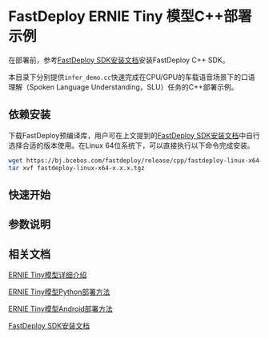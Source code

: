 # FastDeploy ERNIE Tiny 模型C++部署示例

在部署前，参考[FastDeploy SDK安装文档](https://github.com/PaddlePaddle/FastDeploy/blob/develop/docs/cn/build_and_install/download_prebuilt_libraries.md)安装FastDeploy C++ SDK。

本目录下分别提供`infer_demo.cc`快速完成在CPU/GPU的车载语音场景下的口语理解（Spoken Language Understanding，SLU）任务的C++部署示例。

## 依赖安装

下载FastDeploy预编译库，用户可在上文提到的[FastDeploy SDK安装文档](https://github.com/PaddlePaddle/FastDeploy/blob/develop/docs/cn/build_and_install/download_prebuilt_libraries.md)中自行选择合适的版本使用。在Linux 64位系统下，可以直接执行以下命令完成安装。

```bash
wget https://bj.bcebos.com/fastdeploy/release/cpp/fastdeploy-linux-x64-x.x.x.tgz
tar xvf fastdeploy-linux-x64-x.x.x.tgz
```

## 快速开始

## 参数说明

## 相关文档

[ERNIE Tiny模型详细介绍](../../README.md)

[ERNIE Tiny模型Python部署方法](../python/README.md)

[ERNIE Tiny模型Android部署方法](../android/README.md)

[FastDeploy SDK安装文档](https://github.com/PaddlePaddle/FastDeploy/blob/develop/docs/cn/build_and_install/download_prebuilt_libraries.md)
